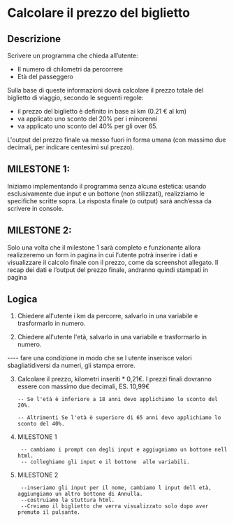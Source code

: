 # Calcolare il prezzo del biglietto

## Descrizione
Scrivere un programma che chieda all’utente:
- Il numero di chilometri da percorrere
- Età del passeggero

Sulla base di queste informazioni dovrà calcolare il prezzo totale del biglietto di viaggio, secondo le seguenti regole:
- il prezzo del biglietto è definito in base ai km (0.21 € al km)
- va applicato uno sconto del 20% per i minorenni
- va applicato uno sconto del 40% per gli over 65.

L'output del prezzo finale va messo fuori in forma umana (con massimo due decimali, per indicare centesimi sul prezzo).

## MILESTONE 1:

Iniziamo implementando il programma senza alcuna estetica: usando esclusivamente due input e un bottone (non stilizzati), realizziamo le specifiche scritte sopra. La risposta finale (o output) sarà anch’essa da scrivere in console.

## MILESTONE 2:

Solo una volta che il milestone 1 sarà completo e funzionante allora realizzeremo un form in pagina in cui l’utente potrà inserire i dati e visualizzare il calcolo finale con il prezzo, come da screenshot allegato. Il recap dei dati e l’output del prezzo finale, andranno quindi stampati in pagina

## Logica

1. Chiedere all'utente i km da percorre, salvarlo in una variabile e trasformarlo in numero.

2. Chiedere all'utente l'età, salvarlo in una variabile e trasformarlo in numero.

---- fare una condizione in modo che se l utente inserisce valori sbagliatidiversi da numeri, gli stampa errore.


3. Calcolare il prezzo, kilometri inseriti * 0,21€.
   I prezzi finali dovranno essere con massimo due decimali, ES. 10,99€

       -- Se l'età è inferiore a 18 anni devo applichiamo lo sconto del 20%.

       -- Altrimenti Se l'età è superiore di 65 anni devo applichiamo lo sconto del 40%.

4. MILESTONE 1

        -- cambiamo i prompt con degli input e aggiugniamo un bottone nell html.
        -- colleghiamo gli input e il bottone  alle variabili. 

5. MILESTONE 2

        --inseriamo gli input per il nome, cambiamo l input dell età, aggiungiamo un altro bottone di Annulla.
        --costruiamo la stuttura html.
        --Creiamo il biglietto che verra visualizzato solo dopo aver premuto il pulsante. 

        



